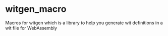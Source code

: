 # witgen_macro

Macros for witgen which is a library to help you generate wit definitions in a wit file for WebAssembly
